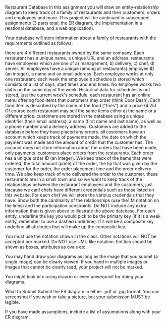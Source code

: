 Restaurant Database
In this assignment you will draw an entity-relationship diagram to keep track of a family of restaurants and their customers, orders and employees and more.  This project will be continued in subsequent assignments (3 parts total; the ER diagram, the implementation in a relational database, and a web application).  

Your database will store information about a family of restaurants with the requirements outlined as follows:

there are 4 different restaurants owned by the same company.  Each restaurant has a unique name, a unique URL and an address.
restaurants have employees which are one of a) management, b) delivery, c) chef, d) server.  All employees have a unique (among all restaurants) employee ID (an integer), a name and an email address.   Each employee works at only one restaurant.
each week the employee's schedule is stored which consists of a list of days, start times and end times.  No employee works two shifts on the same day of the week.  Historical data for schedules is not stored, just the current week's schedule.
each restaurant has an online menu offering food items that customers may order (think Door Dash).  Each food item is described by the name of the food ("fries") and a price (4.25).  Of course each restaurant may sell the same items either at the same or a different price.
customers are stored in the database using a unique identifier (their email address), a name (first name and last name), as well as a phone number and a delivery address.  Customers are added to the database before they have placed any orders.
all customers have an account which keeps track of payments made, the date on which the payment was made and the amount of credit that the customer has.  The account does not store information about the orders that have been made, only payments.
customers place orders from the restaurants.  Each order has a unique order ID (an integer).  We keep track of the items that were ordered, the total amount (price) of the order, the tip that was given by the customer for the order, the order placement time and the order delivery time.  We also keep track of who delivered the order to the customer.
these restaurants are in a small town and so we want to keep track of the relationships between the restaurant employees and the customers, just because we can!
chefs have different credentials such as those listed on this website.  For each chef we will store the various credentials that they have.
Show both the cardinality of the relationships (use the1:M notation on the lines) and the participation constraints. Do NOT include any extra information than is given above to illustrate the above database. For each entity, underline the key you would pick to be the primary key (if it is a weak entity, remember to use a dashed underline). If it will be a composite key, underline all attributes that will make up the composite key.

You must use the notation shown in the class.  Other notations will NOT be accepted nor marked. Do NOT use UML-like notation.  Entities should be shown as boxes, attributes as ovals etc. 

You may hand draw your diagrams as long as the image that you submit (a single image) can be clearly viewed.  If you hand in multiple images or images that cannot be clearly read, your project will not be marked.

You might look into using draw.io or even powerpoint for doing your diagrams. 


What to Submit
Submit the ER diagram in either .pdf or .jpg format.  You can screenshot if you wish or take a picture, but your submission MUST be legible.  

If you have made assumptions, include a list of assumptions along with your ER diagram.